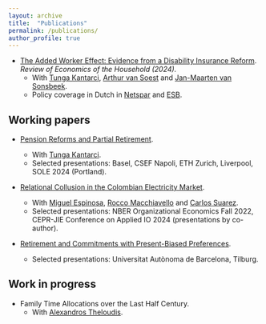```yaml
---
layout: archive
title:  "Publications"
permalink: /publications/
author_profile: true
---
```


* [The Added Worker Effect: Evidence from a Disability Insurance Reform](https://doi.org/10.1007/s11150-023-09692-4). _Review of Economics of the Household (2024)._
  * With [Tunga Kantarci](https://tungakantarci.github.io/), [Arthur van Soest](https://www.tilburguniversity.edu/staff/a-h-o-vansoest) and [Jan-Maarten van Sonsbeek](https://www.cpb.nl/en/staff/jan-maarten-van-sonsbeek).
  * Policy coverage in Dutch in [Netspar](https://www.netspar.nl/nieuws/hoe-reageren-partners-op-het-wegvallen-van-de-wia-uitkering/) and [ESB](https://esb.nu/partners-van-langdurig-zieken-zijn-meer-gaan-werken-door-invoering-wia/).

Working papers
---- 
* [Pension Reforms and Partial Retirement](/files/JMP.pdf).
  * With [Tunga Kantarci](https://tungakantarci.github.io/).
  * Selected presentations: Basel, CSEF Napoli, ETH Zurich, Liverpool, SOLE 2024 (Portland).

* [Relational Collusion in the Colombian Electricity Market](/files/Bernasconi_et_al_Relational_Collusion_2024.pdf).
  * With [Miguel Espinosa](https://espinomics.wixsite.com/mespinosa), [Rocco Macchiavello](https://sites.google.com/site/roccomacchiavello/) and [Carlos Suarez](https://sites.google.com/view/carlos-surez/home). 
  * Selected presentations: NBER Organizational Economics Fall 2022, CEPR-JIE Conference on Applied IO 2024 (presentations by co-author).
 
* [Retirement and Commitments with Present-Biased Preferences](/files/Present_Bias.pdf).
  * Selected presentations: Universitat Autònoma de Barcelona, Tilburg.

Work in progress
----
* Family Time Allocations over the Last Half Century.
  * With [Alexandros Theloudis](https://www.theloudis.net/home.html).
